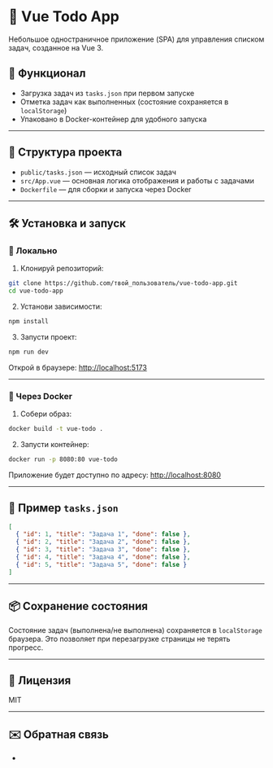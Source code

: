 
# 📝 Vue Todo App

Небольшое одностраничное приложение (SPA) для управления списком задач, созданное на Vue 3.

## 🚀 Функционал

- Загрузка задач из `tasks.json` при первом запуске
- Отметка задач как выполненных (состояние сохраняется в `localStorage`)
- Упаковано в Docker-контейнер для удобного запуска

---

## 📁 Структура проекта

- `public/tasks.json` — исходный список задач
- `src/App.vue` — основная логика отображения и работы с задачами
- `Dockerfile` — для сборки и запуска через Docker

---

## 🛠️ Установка и запуск

### 🔧 Локально

1. Клонируй репозиторий:

```bash
git clone https://github.com/твой_пользователь/vue-todo-app.git
cd vue-todo-app
```

2. Установи зависимости:

```bash
npm install
```

3. Запусти проект:

```bash
npm run dev
```

Открой в браузере: [http://localhost:5173](http://localhost:5173)

---

### 🐳 Через Docker

1. Собери образ:

```bash
docker build -t vue-todo .
```

2. Запусти контейнер:

```bash
docker run -p 8080:80 vue-todo
```

Приложение будет доступно по адресу: [http://localhost:8080](http://localhost:8080)

---

## 🧪 Пример `tasks.json`

```json
[
  { "id": 1, "title": "Задача 1", "done": false },
  { "id": 2, "title": "Задача 2", "done": false },
  { "id": 3, "title": "Задача 3", "done": false },
  { "id": 4, "title": "Задача 4", "done": false },
  { "id": 5, "title": "Задача 5", "done": false }
]
```

---

## 📦 Сохранение состояния

Состояние задач (выполнена/не выполнена) сохраняется в `localStorage` браузера. Это позволяет при перезагрузке страницы не терять прогресс.

---

## 🧾 Лицензия

MIT

---

## ✉️ Обратная связь
-
